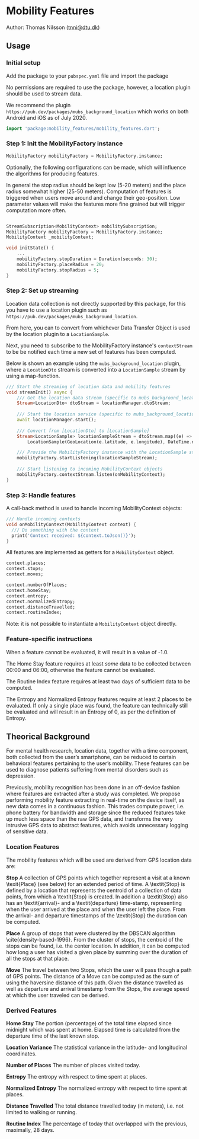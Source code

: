 # Mobility Features
Author: Thomas Nilsson (tnni@dtu.dk)

## Usage

### Initial setup

Add the package to your `pubspec.yaml` file and import the package

No permissions are required to use the package, however, a location plugin should be used to stream data. 

We recommend the plugin `https://pub.dev/packages/mubs_background_location` which works on both Android and iOS as of July 2020.

```dart
import 'package:mobility_features/mobility_features.dart';
```

### Step 1: Init the MobilityFactory instance
```dart
MobilityFactory mobilityFactory = MobilityFactory.instance;
```

Optionally, the following configurations can be made, which will influence the algorithms for producing features. 

In general the stop radius should be kept low (5-20 meters) and the place radius somewhat higher (25-50 meters). 
Computation of features is triggered when users move around and change their geo-position.
Low parameter values will make the features more fine grained but will trigger computation more often.

```dart

StreamSubscription<MobilityContext> mobilitySubscription;
MobilityFactory mobilityFactory = MobilityFactory.instance;
MobilityContext _mobilityContext;

void initState() {
    ...
    mobilityFactory.stopDuration = Duration(seconds: 30);
    mobilityFactory.placeRadius = 20;
    mobilityFactory.stopRadius = 5;
}
```

### Step 2: Set up streaming
Location data collection is not directly supported by this package, for this you have to use a location plugin such as `https://pub.dev/packages/mubs_background_location`. 

From here, you can to convert from whichever Data Transfer Object is used 
by the location plugin to a `LocationSample`. 

Next, you need to subscribe to the MobilityFactory instance's `contextStream` to be be notified each time a new set of features has been computed. 


Below is shown an example using the `mubs_background_location` plugin, where a `LocationDto` stream is converted into a `LocationSample` stream by using a map-function.

```dart
/// Start the streaming of location data and mobility features
void streamInit() async {
    /// Get the location data stream (specific to mubs_background_location)
    Stream<LocationDto> dtoStream = locationManager.dtoStream;
    
    /// Start the location service (specific to mubs_background_location)
    await locationManager.start();
    
    /// Convert from [LocationDto] to [LocationSample]
    Stream<LocationSample> locationSampleStream = dtoStream.map((e) =>
        LocationSample(GeoLocation(e.latitude, e.longitude), DateTime.now()));

    /// Provide the MobilityFactory instance with the LocationSample stream
    mobilityFactory.startListening(locationSampleStream);
    
    /// Start listening to incoming MobilityContext objects
    mobilityFactory.contextStream.listen(onMobilityContext);
}
```

### Step 3: Handle features
A call-back method is used to handle incoming MobilityContext objects:

```dart
/// Handle incoming contexts
void onMobilityContext(MobilityContext context) {
  /// Do something with the context
  print('Context received: ${context.toJson()}');
}
```

All features are implemented as getters for a `MobilityContext` object.
```dart
context.places;
context.stops;
context.moves;

context.numberOfPlaces;
context.homeStay;
context.entropy;
context.normalizedEntropy;
context.distanceTravelled;
context.routineIndex;
```

Note: it is not possible to instantiate a `MobilityContext` object directly. 

### Feature-specific instructions
When a feature cannot be evaluated, it will result in a value of -1.0.

The Home Stay feature requires at least *some* data to be collected between 00:00 and 06:00, otherwise the feature cannot be evaluated. 

The Routine Index feature requires at least two days of sufficient data to be computed.

The Entropy and Normalized Entropy features require at least 2 places 
to be evaluated. If only a single place was found, 
the feature can technically still be evaluated and 
will result in an Entropy of 0, as per the definition of Entropy. 

## Theorical Background
For mental health research, location data, together with a time component, 
both collected from the user’s smartphone, can be reduced to certain behavioral 
features pertaining to the user’s mobility. 
These features can be used to diagnose patients suffering from mental disorders such as depression. 

Previously, mobility recognition has been done in an off-device fashion where features are extracted 
after a study was completed. We propose performing mobility feature extracting in real-time on the device 
itself, as new data comes in a continuous fashion. This trades compute power, i.e. 
phone battery for bandwidth and storage since the reduced features take up much less space than the raw GPS data, 
and transforms the very intrusive GPS data to abstract features, which avoids unnecessary logging of sensitive data.

### Location Features
The mobility features which will be used are derived from GPS location data are:

**Stop**
A collection of GPS points which together represent a visit at a known \texit{Place} (see below) for an extended period of time. A \textit{Stop} is defined by a location that represents the centroid of a collection of data points, from which a \textit{Stop} is created. In addition a \textit{Stop} also has an \textit{arrival}- and a \textit{departure} time-stamp, representing when the user arrived at the place and when the user left the place. From the arrival- and departure timestamps of the \textit{Stop} the duration can be computed.

**Place**
A group of stops that were clustered by the DBSCAN algorithm \cite{density-based-1996}. From the cluster of stops, the centroid of the stops can be found, i.e. the center location. In addition, it can be computed how long a user has visited a given place by summing over the duration of all the stops at that place.

**Move**
The travel between two Stops, which the user will pass though a path of GPS points. The distance of a Move can be computed as the sum of using the haversine distance of this path. Given the distance travelled as well as departure and arrival timestamp from the Stops, the average speed at which the user traveled can be derived. 

### Derived Features
**Home Stay**
The portion (percentage) of the total time elapsed since midnight which was spent at home. Elapsed time is calculated from the departure time of the last known stop.

**Location Variance**
The statistical variance in the latitude- and longitudinal coordinates.

**Number of Places**
The number of places visited today.

**Entropy**
The entropy with respect to time spent at places.

**Normalized Entropy**
The normalized entropy with respect to time spent at places.

**Distance Travelled**
The total distance travelled today (in meters), i.e. not limited to walking or running.

**Routine Index**
The percentage of today that overlapped with the previous, maximally, 28 days.